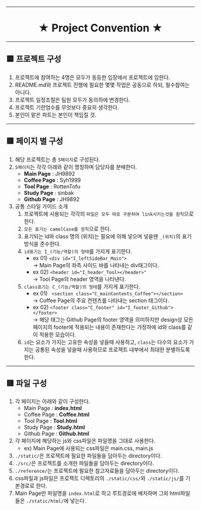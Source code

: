 ___  

<div align="center">
    <h1>★ Project Convention ★</h1>
</div>

___

## 🟦 프로젝트 구성
1. 프로젝트에 참여하는 4명은 모두가 동등한 입장에서 프로젝트에 임한다.
2. README.md와 프로젝트 진행에 필요한 몇몇 작업은 공동으로 하되, 필수참여는 아니다.
3. 프로젝트 일정조절은 팀원 모두가 동의하에 변경한다.
4. 프로젝트 기한엄수를 무엇보다 중요히 생각한다.
5. 본인이 맡은 파트는 본인이 책임질 것.

___ 
## 🟥 페이지 별 구성
1. 해당 프로젝트는 총 `5페이지`로 구성된다.
2. `5페이지`는 각각 아래와 같이 명칭하며 담당자를 분배한다.
    - **Main Page** : JH9892
    - **Coffee Page** : Syh1999
    - **Tool Page** : RottenTofu
    - **Study Page** : sinbak
    - **Github Page** : JH9892
3. 공통 스타일 가이드 소개
    1. 프로젝트에 사용되는 각각의 `파일은 모두 따로 구분하여 link시키는것을 원칙`으로 한다.
    2. `모든 표기는 camelCase를 원칙`으로 한다.
    3. 표기되는 id와 class 명의 (위치)는 필요에 의해 넣으며 넣을땐 `_(위치)`의 표기방식을 준수한다.
    4. `id표기는 I_(기능/역할)의 형태`를 가지게 표기한다.
        - ex 01) ```<div id="I_leftSideBar_Main">```  
        -> Main Page의 좌측 사이드 바를 나타내는 div태그이다.
        - ex 02) ```<header id="I_header_Tool></header>"```  
        -> Tool Page의 header 영역을 나타낸다.
    5. `class표기는 C_(기능/역할)의 형태`를 가지게 표기한다.
        - ex 01) ``` <section class="C_mainContents_Coffee"></section>```  
        -> Coffee Page의 주요 컨텐츠를 나타내는 section 태그이다.
        - ex 02) ```<footer class="C_footer" id="I_footer_Github"></footer> ```  
        -> 해당 태그는 Github Page의 footer 영역을 의미하지만 design상 모든 페이지의 footer에 적용되는 내용이 존재한다는 가정하에 id와 class를 같이 적용한 모습이다.
    6. `id`는 요소가 가지는 고유한 속성을 넣을때 사용하고, `class`는 다수의 요소가 가지는 공통된 속성을 넣을때 사용하므로 프로젝트 내부에서 최대한 분별하도록 한다.

___ 
## 🟨 파일 구성
1. 각 페이지는 아래와 같이 구성한다.
    - Main Page : **index.html**
    - Coffee Page : **Coffee.html**
    - Tool Page : **Tool.html**
    - Study Page : **Study.html**
    - Github Page : **Github.html**
2. 각 페이지에 해당하는 js와 css파일은 파일명을 그대로 사용한다.
    - ex) Main Page에 사용되는 css파일은 main.css, main.js
3. `./static/`은 프로젝트에 필요한 파일들을 담아두는 directory이다.
4. `./src/`은 프로젝트를 소개한 파일들을 담아두는 directory이다.
5. `./reference/`는 프로젝트에 필요한 참고자료들을 담아두는 directory이다.
6. css파일과 js파일은 프로젝트 디렉토리의 `./static/css/`와 `./static/js/`를 기본경로로 한다.
7. Main Page만 파일명을 `index.html`로 하고 루트경로에 배치하며 그외 html파일들은 `./static/html/`에 넣는다.